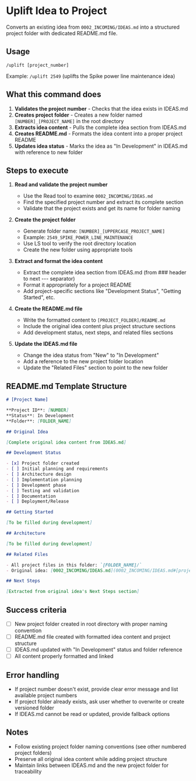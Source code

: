# Uplift Idea to Project

Converts an existing idea from `0002_INCOMING/IDEAS.md` into a structured project folder with dedicated README.md file.

## Usage

```
/uplift [project_number]
```

Example: `/uplift 2549` (uplifts the Spike power line maintenance idea)

## What this command does

1. **Validates the project number** - Checks that the idea exists in IDEAS.md
2. **Creates project folder** - Creates a new folder named `[NUMBER]_[PROJECT_NAME]` in the root directory
3. **Extracts idea content** - Pulls the complete idea section from IDEAS.md
4. **Creates README.md** - Formats the idea content into a proper project README
5. **Updates idea status** - Marks the idea as "In Development" in IDEAS.md with reference to new folder

## Steps to execute

1. **Read and validate the project number**
   - Use the Read tool to examine `0002_INCOMING/IDEAS.md`
   - Find the specified project number and extract its complete section
   - Validate that the project exists and get its name for folder naming

2. **Create the project folder**
   - Generate folder name: `[NUMBER]_[UPPERCASE_PROJECT_NAME]` 
   - Example: `2549_SPIKE_POWER_LINE_MAINTENANCE` 
   - Use LS tool to verify the root directory location
   - Create the new folder using appropriate tools

3. **Extract and format the idea content**
   - Extract the complete idea section from IDEAS.md (from ### header to next --- separator)
   - Format it appropriately for a project README
   - Add project-specific sections like "Development Status", "Getting Started", etc.

4. **Create the README.md file**
   - Write the formatted content to `[PROJECT_FOLDER]/README.md`
   - Include the original idea content plus project structure sections
   - Add development status, next steps, and related files sections

5. **Update the IDEAS.md file**
   - Change the idea status from "New" to "In Development"
   - Add a reference to the new project folder location
   - Update the "Related Files" section to point to the new folder

## README.md Template Structure

```markdown
# [Project Name]

**Project ID**: [NUMBER]
**Status**: In Development
**Folder**: [FOLDER_NAME]

## Original Idea

[Complete original idea content from IDEAS.md]

## Development Status

- [x] Project folder created
- [ ] Initial planning and requirements
- [ ] Architecture design
- [ ] Implementation planning
- [ ] Development phase
- [ ] Testing and validation
- [ ] Documentation
- [ ] Deployment/Release

## Getting Started

[To be filled during development]

## Architecture

[To be filled during development]

## Related Files

- All project files in this folder: `[FOLDER_NAME]/`
- Original idea: [0002_INCOMING/IDEAS.md](0002_INCOMING/IDEAS.md#[project-id])

## Next Steps

[Extracted from original idea's Next Steps section]
```

## Success criteria

- [ ] New project folder created in root directory with proper naming convention
- [ ] README.md file created with formatted idea content and project structure
- [ ] IDEAS.md updated with "In Development" status and folder reference
- [ ] All content properly formatted and linked

## Error handling

- If project number doesn't exist, provide clear error message and list available project numbers
- If project folder already exists, ask user whether to overwrite or create versioned folder
- If IDEAS.md cannot be read or updated, provide fallback options

## Notes

- Follow existing project folder naming conventions (see other numbered project folders)
- Preserve all original idea content while adding project structure
- Maintain links between IDEAS.md and the new project folder for traceability
